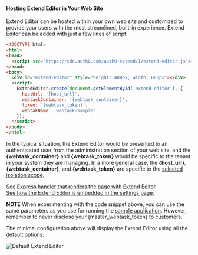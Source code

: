 #### Hosting Extend Editor in Your Web Site

Extend Editor can be hosted within your own web site and customized to provide your users with the most streamlined, built-in experience. Extend Editor can be added with just a few lines of script: 

```html
<!DOCTYPE html>
<html>
<head>
  <script src="https://cdn.auth0.com/auth0-extend/1/extend-editor.js"></script>
</head>
<body>
  <div id="extend-editor" style="height: 400px; width: 600px"></div>
  <script>
    ExtendEditor.create(document.getElementById('extend-editor'), {
      hostUrl: '{host_url}',
      webtaskContainer: '{webtask_container}',
      token: '{webtask_token}',
      webtakName: 'webtask-sample'
    });
  </script>
</body>
</html>
```

In the typical situation, the Extend Editor would be presented to an authenticated user from the administration section of your web site, and the **{webtask_container}** and **{webtask_token}** would be specific to the tenant in your system they are managing. In a more general case, the **{host_url}**, **{webtask_container}**, and **{webtask_token}** are specific to the [selected isolation scope](#mapping-isolation-requirements-onto-webtask-tokens). 

[See Express handler that renders the page with Extend Editor](https://github.com/auth0/extend/blob/master/samples/zerocrm/routes/index.js#L22).  
[See how the Extend Editor is embedded in the settings page](https://github.com/auth0/extend/blob/master/samples/zerocrm/views/settings.ejs#L86).  

**NOTE** When experimenting with the code snippet above, you can use the same parameters as you use for running the [sample application](#sample-application). However, remember to never disclose your {master_webtask_token} to customers. 

The minimal configuration above will display the Extend Editor using all the default options:

![Default Extend Editor](https://cloud.githubusercontent.com/assets/302314/26526687/e34688aa-4358-11e7-8f17-9f3f222e3541.png)